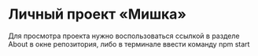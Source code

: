 # Личный проект «Мишка» 

Для просмотра проекта нужно воспользоваться ссылкой в разделе About в окне репозитория, либо в терминале ввести команду npm start
